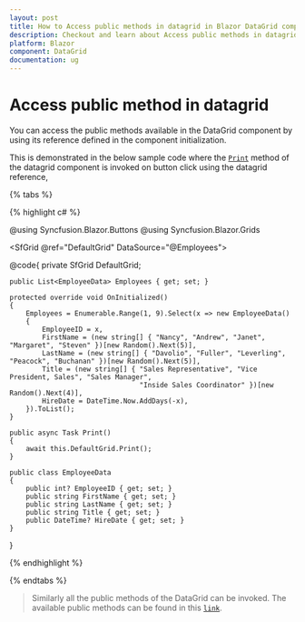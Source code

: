 ```yaml
---
layout: post
title: How to Access public methods in datagrid in Blazor DataGrid component - Syncfusion
description: Checkout and learn about Access public methods in datagrid in Blazor DataGrid component of Syncfusion, and more details
platform: Blazor
component: DataGrid
documentation: ug
---
```


# Access public method in datagrid

You can access the public methods available in the DataGrid component by using its reference defined in the component initialization.

This is demonstrated in the below sample code where the [`Print`](https://help.syncfusion.com/cr/blazor/Syncfusion.Blazor.Grids.SfGrid-1.html#Syncfusion_Blazor_Grids_SfGrid_1_Print) method of the datagrid component is invoked on button click using the datagrid reference,

{% tabs %}

{% highlight c# %}

@using Syncfusion.Blazor.Buttons
@using Syncfusion.Blazor.Grids

<SfButton OnClick="Print" CssClass="e-primary" IsPrimary="true" Content="Print data"></SfButton>

<SfGrid @ref="DefaultGrid" DataSource="@Employees">
    <GridColumns>
        <GridColumn Field=@nameof(EmployeeData.EmployeeID) TextAlign="TextAlign.Center" HeaderText="Employee ID" Width="120"></GridColumn>
        <GridColumn Field=@nameof(EmployeeData.FirstName) HeaderText="First Name" ShowInColumnChooser="false" Width="130"></GridColumn>
        <GridColumn Field=@nameof(EmployeeData.LastName) HeaderText="Last Name" Width="130"></GridColumn>
        <GridColumn Field=@nameof(EmployeeData.Title) HeaderText="Title" Width="120"></GridColumn>
        <GridColumn Field=@nameof(EmployeeData.HireDate) HeaderText="Hire Date" Format="d" TextAlign="TextAlign.Right" Width="150"></GridColumn>
    </GridColumns>
</SfGrid>

@code{
    private SfGrid<EmployeeData> DefaultGrid;

    public List<EmployeeData> Employees { get; set; }

    protected override void OnInitialized()
    {
        Employees = Enumerable.Range(1, 9).Select(x => new EmployeeData()
        {
            EmployeeID = x,
            FirstName = (new string[] { "Nancy", "Andrew", "Janet", "Margaret", "Steven" })[new Random().Next(5)],
            LastName = (new string[] { "Davolio", "Fuller", "Leverling", "Peacock", "Buchanan" })[new Random().Next(5)],
            Title = (new string[] { "Sales Representative", "Vice President, Sales", "Sales Manager",
                                    "Inside Sales Coordinator" })[new Random().Next(4)],
            HireDate = DateTime.Now.AddDays(-x),
        }).ToList();
    }

    public async Task Print()
    {
        await this.DefaultGrid.Print();
    }

    public class EmployeeData
    {
        public int? EmployeeID { get; set; }
        public string FirstName { get; set; }
        public string LastName { get; set; }
        public string Title { get; set; }
        public DateTime? HireDate { get; set; }
    }
}

{% endhighlight %}

{% endtabs %}

> Similarly all the public methods of the DataGrid can be invoked. The available public methods can be found in this [`link`](https://help.syncfusion.com/cr/aspnetcore-blazor/Syncfusion.Blazor.Grids.SfGrid-1.html).